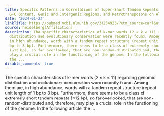 ```yaml
---
title: Specific Patterns in Correlations of Super-Short Tandem Repeats (SSTRs) with
  G+C Content, Genic and Intergenic Regions, and Retrotransposons on All Human Chromosomes
date: '2024-01-23'
linkTitle: https://pubmed.ncbi.nlm.nih.gov/38254923/?utm_source=curl&utm_medium=rss&utm_campaign=pubmed-2&utm_content=1FakS-2QOkCT8HsMOQP1bCRQ4YzyumYOmxmF0moLsQ3dFB1E9V&fc=20220326224207&ff=20240123170741&v=2.18.0
source: heidelberg[Affiliation]
description: The specific characteristics of k-mer words (2 ≤ k ≤ 11) regarding genomic
  distribution and evolutionary conservation were recently found. Among them are,
  in high abundance, words with a tandem repeat structure (repeat unit length of 1
  bp to 3 bp). Furthermore, there seems to be a class of extremely short tandem repeats
  (≤12 bp), so far overlooked, that are non-random-distributed and, therefore, may
  play a crucial role in the functioning of the genome. In the following article,
  the ...
disable_comments: true
---
```

The specific characteristics of k-mer words (2 ≤ k ≤ 11) regarding genomic distribution and evolutionary conservation were recently found. Among them are, in high abundance, words with a tandem repeat structure (repeat unit length of 1 bp to 3 bp). Furthermore, there seems to be a class of extremely short tandem repeats (≤12 bp), so far overlooked, that are non-random-distributed and, therefore, may play a crucial role in the functioning of the genome. In the following article, the ...
